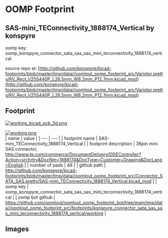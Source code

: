 # OOMP Footprint  
## SAS-mini_TEConnectivity_1888174_Vertical  by konspyre  
  
oomp key: oomp_konspyre_connector_sata_sas_sas_mini_teconnectivity_1888174_vertical  
  
source repo at: [http://github.com/konspyre/kicad-footprints/blob/master/tmp/data//oomlout_oomp_footprint_src/Varistor.pretty/RV_Rect_V25S440P_L26.5mm_W8.2mm_P12.7mm.kicad_mod](http://github.com/konspyre/kicad-footprints/blob/master/tmp/data//oomlout_oomp_footprint_src/Varistor.pretty/RV_Rect_V25S440P_L26.5mm_W8.2mm_P12.7mm.kicad_mod)  
## Footprint  
  
[![working_kicad_pcb_3d.png](working_kicad_pcb_3d_600.png)](working_kicad_pcb_3d.png)  
  
[![working.png](working_600.png)](working.png)  
| name | value | 
| --- | --- | 
| footprint name | SAS-mini_TEConnectivity_1888174_Vertical | 
| footprint description | 36pin mini SAS connector, http://www.te.com/commerce/DocumentDelivery/DDEController?Action=srchrtrv&DocNm=1888174&DocType=Customer+Drawing&DocLang=English | 
| number of pads | 46 | 
| github path | http://github.com/konspyre/kicad-footprints/blob/master/tmp/data//oomlout_oomp_footprint_src/Connector_SATA_SAS.pretty/SAS-mini_TEConnectivity_1888174_Vertical.kicad_mod | 
| oomp key | oomp_konspyre_connector_sata_sas_sas_mini_teconnectivity_1888174_vertical | 
| oomp bot github | https://github.com/oomlout/oomlout_oomp_footprint_bot/tree/main/tmp/data//oomlout_oomp_footprint_src/footprints/konspyre_connector_sata_sas_sas_mini_teconnectivity_1888174_vertical/working | 
## Images  
